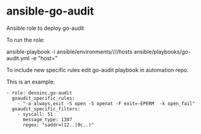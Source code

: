 # ansible-go-audit
Ansible role to deploy go-audit

To run the role:

ansible-playbook -i ansible/environments/<provider>/<location>/<environment>/hosts ansible/playbooks/go-audit.yml -e "host=<hostname>"

To include new specific rules edit go-audit playbook in automation repo.

This is an example:

    - role: devoinc.go-audit
      goaudit_specific_rules:
        - "-a always,exit -S open -S openat -F exit=-EPERM  -k open_fail"
      goaudit_specific_filters:
        - syscall: 51
          message_type: 1307
          regex: "saddr=(12..|0c..)"
